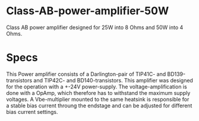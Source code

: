 # Class-AB-power-amplifier-50W
 Class AB power amplifier designed for 25W into 8 Ohms and 50W into 4 Ohms.

# Specs
 This Power amplifier consists of a Darlington-pair of TIP41C- and BD139-transistors and TIP42C- and BD140-transistors. This amplifier was designed for the operation with a +-24V power-supply. The voltage-amplification is done with a OpAmp, which therefore has to withstand the maximum supply voltages. A Vbe-multiplier mounted to the same heatsink is responsible for a stable bias current throung the endstage and can be adjusted for different bias current settings.
